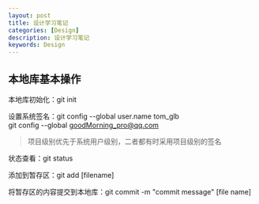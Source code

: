 ```yaml
---
layout: post
title: 设计学习笔记
categories: [Design]
description: 设计学习笔记
keywords: Design
---
```


## 本地库基本操作

本地库初始化：git init

设置系统签名：git config --global user.name tom_glb    
								  git config --global goodMorning_pro@qq.com

> 项目级别优先于系统用户级别，二者都有时采用项目级别的签名

状态查看：git status

添加到暂存区：git add [filename]

将暂存区的内容提交到本地库：git commit -m "commit message" [file name]

